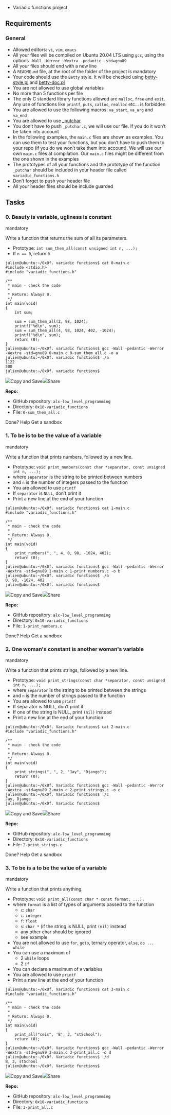  - Variadic functions project


## Requirements

### General

-   Allowed editors:  `vi`,  `vim`,  `emacs`
-   All your files will be compiled on Ubuntu 20.04 LTS using  `gcc`, using the options  `-Wall -Werror -Wextra -pedantic -std=gnu89`
-   All your files should end with a new line
-   A  `README.md`  file, at the root of the folder of the project is mandatory
-   Your code should use the  `Betty`  style. It will be checked using  [betty-style.pl](https://github.com/holbertonschool/Betty/blob/master/betty-style.pl "betty-style.pl")  and  [betty-doc.pl](https://github.com/holbertonschool/Betty/blob/master/betty-doc.pl "betty-doc.pl")
-   You are not allowed to use global variables
-   No more than 5 functions per file
-   The only C standard library functions allowed are  `malloc`,  `free`  and  `exit`. Any use of functions like  `printf`,  `puts`,  `calloc`,  `realloc`  etc… is forbidden
-   You are allowed to use the following macros:  `va_start`,  `va_arg`  and  `va_end`
-   You are allowed to use  [_putchar](https://github.com/holbertonschool/_putchar.c/blob/master/_putchar.c "_putchar")
-   You don’t have to push  `_putchar.c`, we will use our file. If you do it won’t be taken into account
-   In the following examples, the  `main.c`  files are shown as examples. You can use them to test your functions, but you don’t have to push them to your repo (if you do we won’t take them into account). We will use our own  `main.c`  files at compilation. Our  `main.c`  files might be different from the one shown in the examples
-   The prototypes of all your functions and the prototype of the function  `_putchar`  should be included in your header file called  `variadic_functions.h`
-   Don’t forget to push your header file
-   All your header files should be include guarded

## Tasks

### 0. Beauty is variable, ugliness is constant

mandatory

Write a function that returns the sum of all its parameters.

-   Prototype:  `int sum_them_all(const unsigned int n, ...);`
-   If  `n == 0`, return  `0`

```
julien@ubuntu:~/0x0f. variadic functions$ cat 0-main.c
#include <stdio.h>
#include "variadic_functions.h"

/**
 * main - check the code
 *
 * Return: Always 0.
 */
int main(void)
{
    int sum;

    sum = sum_them_all(2, 98, 1024);
    printf("%d\n", sum);
    sum = sum_them_all(4, 98, 1024, 402, -1024);
    printf("%d\n", sum);    
    return (0);
}
julien@ubuntu:~/0x0f. variadic functions$ gcc -Wall -pedantic -Werror -Wextra -std=gnu89 0-main.c 0-sum_them_all.c -o a
julien@ubuntu:~/0x0f. variadic functions$ ./a 
1122
500
julien@ubuntu:~/0x0f. variadic functions$ 

```

![](https://storage.googleapis.com/pieces-web-extensions-cdn/pieces.png)Copy and Save![](https://storage.googleapis.com/pieces-web-extensions-cdn/link.png)Share

**Repo:**

-   GitHub repository:  `alx-low_level_programming`
-   Directory:  `0x10-variadic_functions`
-   File:  `0-sum_them_all.c`

Done?  Help  Get a sandbox

### 1. To be is to be the value of a variable

mandatory

Write a function that prints numbers, followed by a new line.

-   Prototype:  `void print_numbers(const char *separator, const unsigned int n, ...);`
-   where  `separator`  is the string to be printed between numbers
-   and  `n`  is the number of integers passed to the function
-   You are allowed to use  `printf`
-   If  `separator`  is  `NULL`, don’t print it
-   Print a new line at the end of your function

```
julien@ubuntu:~/0x0f. variadic functions$ cat 1-main.c
#include "variadic_functions.h"

/**
 * main - check the code
 *
 * Return: Always 0.
 */
int main(void)
{
    print_numbers(", ", 4, 0, 98, -1024, 402);
    return (0);
}
julien@ubuntu:~/0x0f. variadic functions$ gcc -Wall -pedantic -Werror -Wextra -std=gnu89 1-main.c 1-print_numbers.c -o b
julien@ubuntu:~/0x0f. variadic functions$ ./b
0, 98, -1024, 402
julien@ubuntu:~/0x0f. variadic functions$ 

```

![](https://storage.googleapis.com/pieces-web-extensions-cdn/pieces.png)Copy and Save![](https://storage.googleapis.com/pieces-web-extensions-cdn/link.png)Share

**Repo:**

-   GitHub repository:  `alx-low_level_programming`
-   Directory:  `0x10-variadic_functions`
-   File:  `1-print_numbers.c`

Done?  Help  Get a sandbox

### 2. One woman's constant is another woman's variable

mandatory

Write a function that prints strings, followed by a new line.

-   Prototype:  `void print_strings(const char *separator, const unsigned int n, ...);`
-   where  `separator`  is the string to be printed between the strings
-   and  `n`  is the number of strings passed to the function
-   You are allowed to use  `printf`
-   If separator is NULL, don’t print it
-   If one of the string is NULL, print  `(nil)`  instead
-   Print a new line at the end of your function

```
julien@ubuntu:~/0x0f. Variadic functions$ cat 2-main.c
#include "variadic_functions.h"

/**
 * main - check the code
 *
 * Return: Always 0.
 */
int main(void)
{
    print_strings(", ", 2, "Jay", "Django");
    return (0);
}
julien@ubuntu:~/0x0f. Variadic functions$ gcc -Wall -pedantic -Werror -Wextra -std=gnu89 2-main.c 2-print_strings.c -o c
julien@ubuntu:~/0x0f. Variadic functions$ ./c 
Jay, Django
julien@ubuntu:~/0x0f. Variadic functions$ 

```

![](https://storage.googleapis.com/pieces-web-extensions-cdn/pieces.png)Copy and Save![](https://storage.googleapis.com/pieces-web-extensions-cdn/link.png)Share

**Repo:**

-   GitHub repository:  `alx-low_level_programming`
-   Directory:  `0x10-variadic_functions`
-   File:  `2-print_strings.c`

Done?  Help  Get a sandbox

### 3. To be is a to be the value of a variable

mandatory

Write a function that prints anything.

-   Prototype:  `void print_all(const char * const format, ...);`
-   where  `format`  is a list of types of arguments passed to the function
    -   `c`:  `char`
    -   `i`:  `integer`
    -   `f`:  `float`
    -   `s`:  `char *`  (if the string is NULL, print  `(nil)`  instead
    -   any other char should be ignored
    -   see example
-   You are not allowed to use  `for`,  `goto`, ternary operator,  `else`,  `do ... while`
-   You can use a maximum of
    -   2  `while`  loops
    -   2  `if`
-   You can declare a maximum of  `9`  variables
-   You are allowed to use  `printf`
-   Print a new line at the end of your function

```
julien@ubuntu:~/0x0f. Variadic functions$ cat 3-main.c
#include "variadic_functions.h"

/**
 * main - check the code
 *
 * Return: Always 0.
 */
int main(void)
{
    print_all("ceis", 'B', 3, "stSchool");
    return (0);
}
julien@ubuntu:~/0x0f. Variadic functions$ gcc -Wall -pedantic -Werror -Wextra -std=gnu89 3-main.c 3-print_all.c -o d
julien@ubuntu:~/0x0f. Variadic functions$ ./d 
B, 3, stSchool
julien@ubuntu:~/0x0f. Variadic functions$ 

```

![](https://storage.googleapis.com/pieces-web-extensions-cdn/pieces.png)Copy and Save![](https://storage.googleapis.com/pieces-web-extensions-cdn/link.png)Share

**Repo:**

-   GitHub repository:  `alx-low_level_programming`
-   Directory:  `0x10-variadic_functions`
-   File:  `3-print_all.c`
